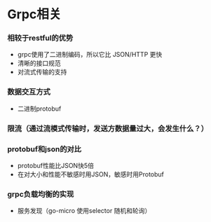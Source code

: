 # Grpc相关

### 相较于restful的优势
- grpc使用了二进制编码，所以它比 JSON/HTTP 更快
- 清晰的接口规范
- 对流式传输的支持

### 数据交互方式
- 二进制protobuf 

### 限流（通过流模式传输时，发送方数据量过大，会发生什么？）

### protobuf和json的对比
- protobuf性能比JSON快5倍
- 在对大小和性能不敏感时用JSON，敏感时用Protobuf 
### grpc负载均衡的实现
- 服务发现（go-micro 使用selector 随机和轮询）